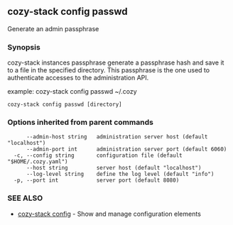 ## cozy-stack config passwd

Generate an admin passphrase

### Synopsis



cozy-stack instances passphrase generate a passphrase hash and save it to a file in
the specified directory. This passphrase is the one used to authenticate accesses
to the administration API.

example: cozy-stack config passwd ~/.cozy


```
cozy-stack config passwd [directory]
```

### Options inherited from parent commands

```
      --admin-host string   administration server host (default "localhost")
      --admin-port int      administration server port (default 6060)
  -c, --config string       configuration file (default "$HOME/.cozy.yaml")
      --host string         server host (default "localhost")
      --log-level string    define the log level (default "info")
  -p, --port int            server port (default 8080)
```

### SEE ALSO
* [cozy-stack config](cozy-stack_config.md)	 - Show and manage configuration elements

